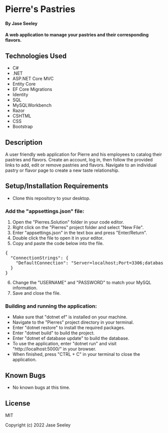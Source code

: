 # Pierre's Pastries

#### By Jase Seeley

#### A web application to manage your pastries and their corresponding flavors.

## Technologies Used
* C#
* .NET
* ASP.NET Core MVC
* Entity Core
* EF Core Migrations
* Identity
* SQL
* MySQLWorkbench
* Razor
* CSHTML
* CSS
* Bootstrap

## Description

A user friendly web application for Pierre and his employees to catalog their pastries and flavors. Create an account, log in, then follow the provided links to add, edit or remove pastries and flavors. Navigate to an individual pastry or flavor page to create a new taste relationship.

## Setup/Installation Requirements

* Clone this repository to your desktop.

### Add the "appsettings.json" file:
1. Open the "Pierres.Solution" folder in your code editor.
2. Right click on the "Pierres" project folder and select "New File".
3. Enter "appsettings.json" in the text box and press "Enter/Return".
4. Double click the file to open it in your editor.
5. Copy and paste the code below into the file.
<pre>{  
  "ConnectionStrings": {  
    "DefaultConnection": "Server=localhost;Port=3306;database=jase_seeley;uid=[YOUR-USERNAME-HERE];pwd=[YOUR-PASSWORD-HERE];"  
  }  
}</pre>
6. Change the "USERNAME" and "PASSWORD" to match your MySQL information.
7. Save and close the file.

### Building and running the application:
* Make sure that "dotnet ef" is installed on your machine.
* Navigate to the "Pierres" project directory in your terminal.
* Enter "dotnet restore" to install the required packages.
* Enter "dotnet build" to build the project.
* Enter "dotnet ef database update" to build the database.
* To use the application, enter "dotnet run" and visit "http://localhost:5000/" in your browser.
* When finished, press "CTRL + C" in your terminal to close the application.

## Known Bugs

* No known bugs at this time.

## License

MIT

Copyright (c) 2022 Jase Seeley  